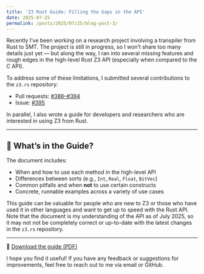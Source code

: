 ```yaml
---
title: 'Z3 Rust Guide: Filling the Gaps in the API'
date: 2025-07-25
permalink: /posts/2025/07/25/blog-post-3/
---
```


Recently I’ve been working on a research project involving a transpiler from Rust to SMT. The project is still in progress, so I won’t share too many details just yet — but along the way, I ran into several missing features and rough edges in the high-level Rust Z3 API (especially when compared to the C API).

To address some of these limitations, I submitted several contributions to the `z3.rs` repository:

- Pull requests: [#386–#394](https://github.com/prove-rs/z3.rs/pulls/mehrad31415)
- Issue: [#395](https://github.com/prove-rs/z3.rs/issues/395)

In parallel, I also wrote a guide for developers and researchers who are interested in using Z3 from Rust.

---

## 📘 What’s in the Guide?

The document includes:

- When and how to use each method in the high-level API
- Differences between sorts (e.g., `Int`, `Real`, `Float`, `BitVec`)
- Common pitfalls and when **not** to use certain constructs
- Concrete, runnable examples across a variety of use cases

This guide can be valuable for people who are new to Z3 or those who have used it in other languages and want to get up to speed with the Rust API. Note that the document is my understanding of the API as of July 2025, so it may not not be completely correct or up-to-date with the latest changes in the `z3.rs` repository.

---

📎 [Download the guide (PDF)](/files/z3_rust_guide.pdf)  

I hope you find it useful! If you have any feedback or suggestions for improvements, feel free to reach out to me via email or GitHub.